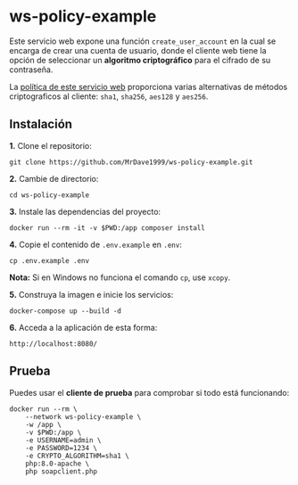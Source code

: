 # ws-policy-example

Este servicio web expone una función `create_user_account` en la cual se encarga de crear una cuenta de usuario, donde el cliente web tiene la opción de seleccionar un **algoritmo criptográfico** para el cifrado de su contraseña. 

La [política de este servicio web](https://github.com/MrDave1999/ws-policy-example/blob/main/public/user.wsdl#L17) proporciona varias alternativas de métodos criptograficos al cliente: `sha1`, `sha256`, `aes128` y `aes256`.

## Instalación

**1.** Clone el repositorio:
```
git clone https://github.com/MrDave1999/ws-policy-example.git
```
**2.** Cambie de directorio:
```
cd ws-policy-example
```
**3.** Instale las dependencias del proyecto:
```
docker run --rm -it -v $PWD:/app composer install
```
**4.** Copie el contenido de `.env.example` en `.env`:
```
cp .env.example .env
```
**Nota:** Si en Windows no funciona el comando `cp`, use `xcopy`.

**5.** Construya la imagen e inicie los servicios:
```
docker-compose up --build -d
```
**6.** Acceda a la aplicación de esta forma:
```
http://localhost:8080/
```

## Prueba

Puedes usar el **cliente de prueba** para comprobar si todo está funcionando:
```
docker run --rm \
    --network ws-policy-example \
    -w /app \
    -v $PWD:/app \
    -e USERNAME=admin \
    -e PASSWORD=1234 \
    -e CRYPTO_ALGORITHM=sha1 \
    php:8.0-apache \
    php soapclient.php
```
